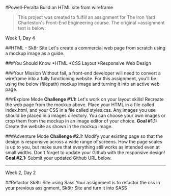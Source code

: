 #Powell-Peralta
Build an HTML site from wireframe


>This project was created to fulfill an assignment for The Iron Yard Charleston's Front-End Engineering course. The original >assignment text is below:

Week 1, Day 4

##HTML - Sk8r Site 
Let's create a commercial web page from scratch using a mockup image as a guide.

###You Should Know
*HTML
*CSS Layout
*Responsive Web Design

###Your Mission
Without fail, a front-end developer will need to convert a wireframe into a fully functioning website. For this assignment, you'll be using the below (filepath) mockup image and turning it into an active web page.

###Explore Mode
**Challenge #1.1:** Let's work on your layout skills! Recreate the web page from the mockup above. Place your HTML in a file called index.html, and your CSS in a file called styles.css. Any images you use should be placed in a images directory. You can choose your own images or crop them from the mockup in an image editor of your choice. 
**Goal #1.1:** Create the website as shown in the mockup image.

###Adventure Mode
**Challenge #2.1:** Modify your existing page so that the design is responsive across a wide range of screens. How the page scales is up to you, but make sure that everything still works as intended even at small widths. Don't forget to update your Github with the responsive design!
**Goal #2.1:** Submit your updated Github URL below.

----------------------------------

Week 2, Day 2

##Refactor Sk8tr Site using Sass
Your assignment is to refactor the css in your previous assignment, Sk8tr Site and turn it into SASS
